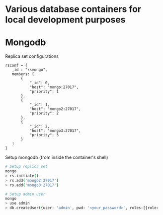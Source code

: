 # Various database containers for local development purposes

# Mongodb

Replica set configurations

```mongodb
rsconf = {
   _id : "rsmongo",
   members: [
       {
           "_id": 0,
           "host": "mongo:27017",
           "priority": 1
       },
       {
           "_id": 1,
           "host": "mongo2:27017",
           "priority": 2
       },
       {
           "_id": 2,
           "host": "mongo3:27017",
           "priority": 3
       }
   ]
}
```

Setup mongodb (from inside the container's shell)

```sh
# Setup replica set
mongo
> rs.initiate()
> rs.add('mongo2:27017')
> rs.add('mongo3:27017')

# Setup admin user
mongo
> use admin
> db.createUser({user: 'admin', pwd: '<your_password>', roles:[{role: 'userAdminDatabase', db: 'admin'}]})
```
